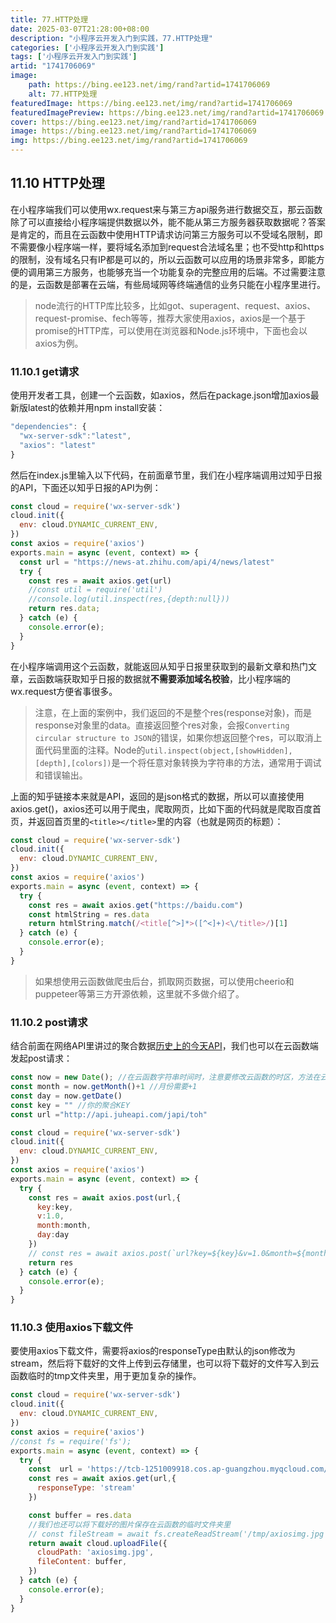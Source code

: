 ```yaml
---
title: 77.HTTP处理
date: 2025-03-07T21:28:00+08:00
description: "小程序云开发入门到实践，77.HTTP处理"
categories: ['小程序云开发入门到实践']
tags: ['小程序云开发入门到实践']
artid: "1741706069"
image:
    path: https://bing.ee123.net/img/rand?artid=1741706069
    alt: 77.HTTP处理
featuredImage: https://bing.ee123.net/img/rand?artid=1741706069
featuredImagePreview: https://bing.ee123.net/img/rand?artid=1741706069
cover: https://bing.ee123.net/img/rand?artid=1741706069
image: https://bing.ee123.net/img/rand?artid=1741706069
img: https://bing.ee123.net/img/rand?artid=1741706069
---
```


## 11.10 HTTP处理
在小程序端我们可以使用wx.request来与第三方api服务进行数据交互，那云函数除了可以直接给小程序端提供数据以外，能不能从第三方服务器获取数据呢？答案是肯定的，而且在云函数中使用HTTP请求访问第三方服务可以不受域名限制，即不需要像小程序端一样，要将域名添加到request合法域名里；也不受http和https的限制，没有域名只有IP都是可以的，所以云函数可以应用的场景非常多，即能方便的调用第三方服务，也能够充当一个功能复杂的完整应用的后端。不过需要注意的是，云函数是部署在云端，有些局域网等终端通信的业务只能在小程序里进行。

>node流行的HTTP库比较多，比如got、superagent、request、axios、request-promise、fech等等，推荐大家使用axios，axios是一个基于promise的HTTP库，可以使用在浏览器和Node.js环境中，下面也会以axios为例。

### 11.10.1 get请求
使用开发者工具，创建一个云函数，如axios，然后在package.json增加axios最新版latest的依赖并用npm install安装：
```javascript
"dependencies": {
  "wx-server-sdk":"latest",
  "axios": "latest"
}
```
然后在index.js里输入以下代码，在前面章节里，我们在小程序端调用过知乎日报的API，下面还以知乎日报的API为例：
```javascript
const cloud = require('wx-server-sdk')
cloud.init({
  env: cloud.DYNAMIC_CURRENT_ENV,
})
const axios = require('axios')
exports.main = async (event, context) => {
  const url = "https://news-at.zhihu.com/api/4/news/latest"
  try {
    const res = await axios.get(url)
    //const util = require('util')
    //console.log(util.inspect(res,{depth:null}))
    return res.data; 
  } catch (e) {
    console.error(e);
  }
}
```
在小程序端调用这个云函数，就能返回从知乎日报里获取到的最新文章和热门文章，云函数端获取知乎日报的数据就**不需要添加域名校验**，比小程序端的wx.request方便省事很多。
>注意，在上面的案例中，我们返回的不是整个res(response对象)，而是response对象里的data。直接返回整个res对象，会报`Converting circular structure to JSON`的错误，如果你想返回整个res，可以取消上面代码里面的注释。Node的`util.inspect(object,[showHidden],[depth],[colors])`是一个将任意对象转换为字符串的方法，通常用于调试和错误输出。

上面的知乎链接本来就是API，返回的是json格式的数据，所以可以直接使用axios.get()，axios还可以用于爬虫，爬取网页，比如下面的代码就是爬取百度首页，并返回首页里的`<title></title>`里的内容（也就是网页的标题）：
```javascript
const cloud = require('wx-server-sdk')
cloud.init({
  env: cloud.DYNAMIC_CURRENT_ENV,
})
const axios = require('axios')
exports.main = async (event, context) => {
  try {
    const res = await axios.get("https://baidu.com")
    const htmlString = res.data
    return htmlString.match(/<title[^>]*>([^<]+)<\/title>/)[1]  
  } catch (e) {
    console.error(e);
  }
}
```
>如果想使用云函数做爬虫后台，抓取网页数据，可以使用cheerio和puppeteer等第三方开源依赖，这里就不多做介绍了。

### 11.10.2 post请求
结合前面在网络API里讲过的聚合数据[历史上的今天API](https://www.juhe.cn/docs/api/id/63)，我们也可以在云函数端发起post请求：
```javascript
const now = new Date(); //在云函数字符串时间时，注意要修改云函数的时区，方法在云函数实用工具库里有详细介绍
const month = now.getMonth()+1 //月份需要+1
const day = now.getDate()
const key = "" //你的聚合KEY
const url ="http://api.juheapi.com/japi/toh"

const cloud = require('wx-server-sdk')
cloud.init({
  env: cloud.DYNAMIC_CURRENT_ENV,
})
const axios = require('axios')
exports.main = async (event, context) => {
  try {
    const res = await axios.post(url,{
      key:key,
      v:1.0,
      month:month,
      day:day
    })
    // const res = await axios.post(`url?key=${key}&v=1.0&month=${month}&day=${day}`)
    return res
  } catch (e) {
    console.error(e);
  }
}
```

### 11.10.3 使用axios下载文件
要使用axios下载文件，需要将axios的responseType由默认的json修改为stream，然后将下载好的文件上传到云存储里，也可以将下载好的文件写入到云函数临时的tmp文件夹里，用于更加复杂的操作。
```javascript
const cloud = require('wx-server-sdk')
cloud.init({
  env: cloud.DYNAMIC_CURRENT_ENV,
})
const axios = require('axios')
//const fs = require('fs');
exports.main = async (event, context) => {
  try {
    const  url = 'https://tcb-1251009918.cos.ap-guangzhou.myqcloud.com/weapp.jpg';
    const res = await axios.get(url,{
      responseType: 'stream'
    })

    const buffer = res.data
    //我们也还可以将下载好的图片保存在云函数的临时文件夹里
    // const fileStream = await fs.createReadStream('/tmp/axiosimg.jpg')
    return await cloud.uploadFile({
      cloudPath: 'axiosimg.jpg',
      fileContent: buffer, 
    })
  } catch (e) {
    console.error(e);
  }
}
```
